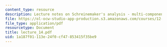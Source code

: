 ```yaml
---
content_type: resource
description: Lecture notes on Schreinemaker's analysis - multi-component systems.
file: https://ol-ocw-studio-app-production.s3.amazonaws.com/courses/12-480-thermodynamics-for-geoscientists-fall-2006/1a187f01113e24f0cf47853415f35be9_lecture_14.pdf
file_type: application/pdf
resourcetype: Document
title: lecture_14.pdf
uid: 1a187f01-113e-24f0-cf47-853415f35be9
---
```

